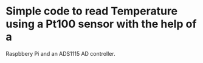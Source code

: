 # Simple code to read Temperature using a Pt100 sensor with the help of a 
Raspbbery Pi and an ADS1115 AD controller.

